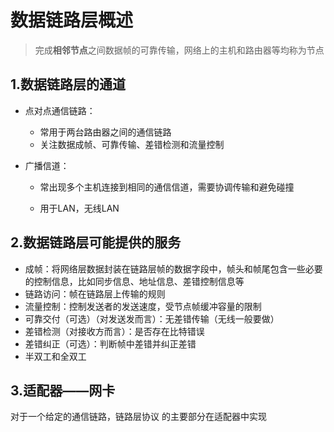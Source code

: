 # 数据链路层概述

> 完成**相邻节点**之间数据帧的可靠传输，网络上的主机和路由器等均称为节点



## 1.数据链路层的通道

* 点对点通信链路：

  * 常用于两台路由器之间的通信链路
  * 关注数据成帧、可靠传输、差错检测和流量控制

* 广播信道：

  * 常出现多个主机连接到相同的通信信道，需要协调传输和避免碰撞

  * 用于LAN，无线LAN



## 2.数据链路层可能提供的服务

* 成帧：将网络层数据封装在链路层帧的数据字段中，帧头和帧尾包含一些必要的控制信息，比如同步信息、地址信息、差错控制信息等
* 链路访问：帧在链路层上传输的规则
* 流量控制：控制发送者的发送速度，受节点帧缓冲容量的限制
* 可靠交付（可选）（对发送发而言）：无差错传输（无线一般要做）
* 差错检测（对接收方而言）：是否存在比特错误
* 差错纠正（可选）：判断帧中差错并纠正差错
* 半双工和全双工



## 3.适配器——网卡

对于一个给定的通信链路，链路层协议 的主要部分在适配器中实现